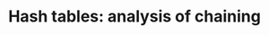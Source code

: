 ---
title: "Hash tables: analysis of chaining"
published: true
morea_id: reading-screencast-6b
morea_summary: "Analysis of chaining"
morea_type: reading
morea_sort_order: 2
morea_url: http://www.youtube.com/watch?v=ei7T9Y97u0M
morea_labels:
 - Screencast
 - Suthers
 - 20 min
---
